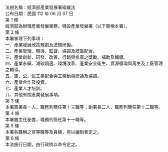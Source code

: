 法規名稱：經濟部產業發展署組織法  
公布日期：民國 112 年 06 月 07 日  
第 1 條  
經濟部為辦理產業發展業務，特設產業發展署（以下簡稱本署）。  
第 2 條  
本署掌理下列事項：  
一、產業發展政策規劃及法規研擬。  
二、產業管理、輔導、監督、協調及統籌配合。  
三、產業創新、研發、改善、行銷與推廣之獎勵、補助及輔導。  
四、產業永續、減碳調適、環境改善、產業安全衛生、資源循環與再生及工廠管理之輔導。  
五、軍、公、民工業配合與工業動員研議及協調。  
六、產業合作及投資。  
七、產業人才培訓。  
八、其他有關產業發展事項。  
第 3 條  
本署置署長一人，職務列簡任第十三職等；副署長二人，職務列簡任第十二職等。  
第 4 條  
本署置主任秘書，職務列簡任第十一職等。  
第 5 條  
本署各職稱之官等職等及員額，另以編制表定之。  
第 6 條  
本法施行日期，由行政院以命令定之。  


